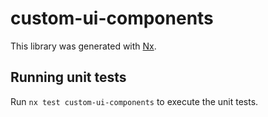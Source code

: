 # custom-ui-components

This library was generated with [Nx](https://nx.dev).

## Running unit tests

Run `nx test custom-ui-components` to execute the unit tests.
